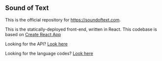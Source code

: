 Sound of Text
---

This is the official repository for https://soundoftext.com.

This is the statically-deployed front-end, written in React.
This codebase is based on
[Create React App](https://github.com/facebook/create-react-app)

Looking for the API? [Look here](https://github.com/ncpierson/soundoftext-api)

Looking for the language codes?
[Look here](https://github.com/ncpierson/google-tts-languages)
